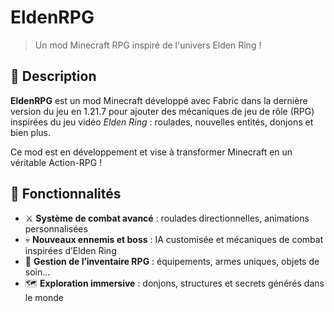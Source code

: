 # EldenRPG

> Un mod Minecraft RPG inspiré de l'univers Elden Ring  !

## 🌟 Description

**EldenRPG** est un mod Minecraft développé avec Fabric dans la dernière version du jeu en 1.21.7 pour ajouter des mécaniques de jeu de rôle (RPG) inspirées du jeu vidéo *Elden Ring* : roulades, nouvelles entités, donjons et bien plus.

Ce mod est en développement et vise à transformer Minecraft en un véritable Action-RPG !

## 🧩 Fonctionnalités

- ⚔️ **Système de combat avancé** : roulades directionnelles, animations personnalisées
- 💀 **Nouveaux ennemis et boss** : IA customisée et mécaniques de combat inspirées d’Elden Ring
- 🎒 **Gestion de l’inventaire RPG** : équipements, armes uniques, objets de soin...
- 🗺️ **Exploration immersive** : donjons, structures et secrets générés dans le monde
